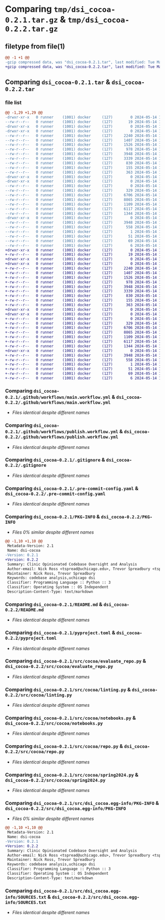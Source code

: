 # Comparing `tmp/dsi_cocoa-0.2.1.tar.gz` & `tmp/dsi_cocoa-0.2.2.tar.gz`

## filetype from file(1)

```diff
@@ -1 +1 @@
-gzip compressed data, was "dsi_cocoa-0.2.1.tar", last modified: Tue May 14 15:49:39 2024, max compression
+gzip compressed data, was "dsi_cocoa-0.2.2.tar", last modified: Tue May 14 16:07:18 2024, max compression
```

## Comparing `dsi_cocoa-0.2.1.tar` & `dsi_cocoa-0.2.2.tar`

### file list

```diff
@@ -1,29 +1,29 @@
-drwxr-xr-x   0 runner    (1001) docker     (127)        0 2024-05-14 15:49:39.091663 dsi_cocoa-0.2.1/
--rw-r--r--   0 runner    (1001) docker     (127)       19 2024-05-14 15:49:35.000000 dsi_cocoa-0.2.1/.gitattributes
-drwxr-xr-x   0 runner    (1001) docker     (127)        0 2024-05-14 15:49:39.087664 dsi_cocoa-0.2.1/.github/
-drwxr-xr-x   0 runner    (1001) docker     (127)        0 2024-05-14 15:49:39.087664 dsi_cocoa-0.2.1/.github/workflows/
--rw-r--r--   0 runner    (1001) docker     (127)     2240 2024-05-14 15:49:35.000000 dsi_cocoa-0.2.1/.github/workflows/main.workflow.yml
--rw-r--r--   0 runner    (1001) docker     (127)     1407 2024-05-14 15:49:35.000000 dsi_cocoa-0.2.1/.github/workflows/publish.workflow.yml
--rw-r--r--   0 runner    (1001) docker     (127)     1526 2024-05-14 15:49:35.000000 dsi_cocoa-0.2.1/.gitignore
--rw-r--r--   0 runner    (1001) docker     (127)      978 2024-05-14 15:49:35.000000 dsi_cocoa-0.2.1/.pre-commit-config.yaml
--rw-r--r--   0 runner    (1001) docker     (127)     3948 2024-05-14 15:49:39.091663 dsi_cocoa-0.2.1/PKG-INFO
--rw-r--r--   0 runner    (1001) docker     (127)     3339 2024-05-14 15:49:35.000000 dsi_cocoa-0.2.1/README.md
--rw-r--r--   0 runner    (1001) docker     (127)      830 2024-05-14 15:49:35.000000 dsi_cocoa-0.2.1/pyproject.toml
--rw-r--r--   0 runner    (1001) docker     (127)      155 2024-05-14 15:49:35.000000 dsi_cocoa-0.2.1/requirements.txt
--rw-r--r--   0 runner    (1001) docker     (127)      363 2024-05-14 15:49:39.091663 dsi_cocoa-0.2.1/setup.cfg
-drwxr-xr-x   0 runner    (1001) docker     (127)        0 2024-05-14 15:49:39.087664 dsi_cocoa-0.2.1/src/
-drwxr-xr-x   0 runner    (1001) docker     (127)        0 2024-05-14 15:49:39.091663 dsi_cocoa-0.2.1/src/cocoa/
--rw-r--r--   0 runner    (1001) docker     (127)        0 2024-05-14 15:49:35.000000 dsi_cocoa-0.2.1/src/cocoa/__init__.py
--rw-r--r--   0 runner    (1001) docker     (127)      329 2024-05-14 15:49:35.000000 dsi_cocoa-0.2.1/src/cocoa/constants.py
--rw-r--r--   0 runner    (1001) docker     (127)     6706 2024-05-14 15:49:35.000000 dsi_cocoa-0.2.1/src/cocoa/evaluate_repo.py
--rw-r--r--   0 runner    (1001) docker     (127)     8865 2024-05-14 15:49:35.000000 dsi_cocoa-0.2.1/src/cocoa/linting.py
--rw-r--r--   0 runner    (1001) docker     (127)     1109 2024-05-14 15:49:35.000000 dsi_cocoa-0.2.1/src/cocoa/notebooks.py
--rw-r--r--   0 runner    (1001) docker     (127)     6117 2024-05-14 15:49:35.000000 dsi_cocoa-0.2.1/src/cocoa/repo.py
--rw-r--r--   0 runner    (1001) docker     (127)     1344 2024-05-14 15:49:35.000000 dsi_cocoa-0.2.1/src/cocoa/spring2024.py
-drwxr-xr-x   0 runner    (1001) docker     (127)        0 2024-05-14 15:49:39.091663 dsi_cocoa-0.2.1/src/dsi_cocoa.egg-info/
--rw-r--r--   0 runner    (1001) docker     (127)     3948 2024-05-14 15:49:39.000000 dsi_cocoa-0.2.1/src/dsi_cocoa.egg-info/PKG-INFO
--rw-r--r--   0 runner    (1001) docker     (127)      558 2024-05-14 15:49:39.000000 dsi_cocoa-0.2.1/src/dsi_cocoa.egg-info/SOURCES.txt
--rw-r--r--   0 runner    (1001) docker     (127)        1 2024-05-14 15:49:39.000000 dsi_cocoa-0.2.1/src/dsi_cocoa.egg-info/dependency_links.txt
--rw-r--r--   0 runner    (1001) docker     (127)       51 2024-05-14 15:49:39.000000 dsi_cocoa-0.2.1/src/dsi_cocoa.egg-info/entry_points.txt
--rw-r--r--   0 runner    (1001) docker     (127)       69 2024-05-14 15:49:39.000000 dsi_cocoa-0.2.1/src/dsi_cocoa.egg-info/requires.txt
--rw-r--r--   0 runner    (1001) docker     (127)        6 2024-05-14 15:49:39.000000 dsi_cocoa-0.2.1/src/dsi_cocoa.egg-info/top_level.txt
+drwxr-xr-x   0 runner    (1001) docker     (127)        0 2024-05-14 16:07:18.607231 dsi_cocoa-0.2.2/
+-rw-r--r--   0 runner    (1001) docker     (127)       19 2024-05-14 16:07:14.000000 dsi_cocoa-0.2.2/.gitattributes
+drwxr-xr-x   0 runner    (1001) docker     (127)        0 2024-05-14 16:07:18.599231 dsi_cocoa-0.2.2/.github/
+drwxr-xr-x   0 runner    (1001) docker     (127)        0 2024-05-14 16:07:18.603231 dsi_cocoa-0.2.2/.github/workflows/
+-rw-r--r--   0 runner    (1001) docker     (127)     2240 2024-05-14 16:07:14.000000 dsi_cocoa-0.2.2/.github/workflows/main.workflow.yml
+-rw-r--r--   0 runner    (1001) docker     (127)     1407 2024-05-14 16:07:14.000000 dsi_cocoa-0.2.2/.github/workflows/publish.workflow.yml
+-rw-r--r--   0 runner    (1001) docker     (127)     1526 2024-05-14 16:07:14.000000 dsi_cocoa-0.2.2/.gitignore
+-rw-r--r--   0 runner    (1001) docker     (127)      978 2024-05-14 16:07:14.000000 dsi_cocoa-0.2.2/.pre-commit-config.yaml
+-rw-r--r--   0 runner    (1001) docker     (127)     3948 2024-05-14 16:07:18.607231 dsi_cocoa-0.2.2/PKG-INFO
+-rw-r--r--   0 runner    (1001) docker     (127)     3339 2024-05-14 16:07:14.000000 dsi_cocoa-0.2.2/README.md
+-rw-r--r--   0 runner    (1001) docker     (127)      830 2024-05-14 16:07:14.000000 dsi_cocoa-0.2.2/pyproject.toml
+-rw-r--r--   0 runner    (1001) docker     (127)      155 2024-05-14 16:07:14.000000 dsi_cocoa-0.2.2/requirements.txt
+-rw-r--r--   0 runner    (1001) docker     (127)      363 2024-05-14 16:07:18.607231 dsi_cocoa-0.2.2/setup.cfg
+drwxr-xr-x   0 runner    (1001) docker     (127)        0 2024-05-14 16:07:18.603231 dsi_cocoa-0.2.2/src/
+drwxr-xr-x   0 runner    (1001) docker     (127)        0 2024-05-14 16:07:18.603231 dsi_cocoa-0.2.2/src/cocoa/
+-rw-r--r--   0 runner    (1001) docker     (127)        0 2024-05-14 16:07:14.000000 dsi_cocoa-0.2.2/src/cocoa/__init__.py
+-rw-r--r--   0 runner    (1001) docker     (127)      329 2024-05-14 16:07:14.000000 dsi_cocoa-0.2.2/src/cocoa/constants.py
+-rw-r--r--   0 runner    (1001) docker     (127)     6706 2024-05-14 16:07:14.000000 dsi_cocoa-0.2.2/src/cocoa/evaluate_repo.py
+-rw-r--r--   0 runner    (1001) docker     (127)     8865 2024-05-14 16:07:14.000000 dsi_cocoa-0.2.2/src/cocoa/linting.py
+-rw-r--r--   0 runner    (1001) docker     (127)     1109 2024-05-14 16:07:14.000000 dsi_cocoa-0.2.2/src/cocoa/notebooks.py
+-rw-r--r--   0 runner    (1001) docker     (127)     6117 2024-05-14 16:07:14.000000 dsi_cocoa-0.2.2/src/cocoa/repo.py
+-rw-r--r--   0 runner    (1001) docker     (127)     1344 2024-05-14 16:07:14.000000 dsi_cocoa-0.2.2/src/cocoa/spring2024.py
+drwxr-xr-x   0 runner    (1001) docker     (127)        0 2024-05-14 16:07:18.607231 dsi_cocoa-0.2.2/src/dsi_cocoa.egg-info/
+-rw-r--r--   0 runner    (1001) docker     (127)     3948 2024-05-14 16:07:18.000000 dsi_cocoa-0.2.2/src/dsi_cocoa.egg-info/PKG-INFO
+-rw-r--r--   0 runner    (1001) docker     (127)      558 2024-05-14 16:07:18.000000 dsi_cocoa-0.2.2/src/dsi_cocoa.egg-info/SOURCES.txt
+-rw-r--r--   0 runner    (1001) docker     (127)        1 2024-05-14 16:07:18.000000 dsi_cocoa-0.2.2/src/dsi_cocoa.egg-info/dependency_links.txt
+-rw-r--r--   0 runner    (1001) docker     (127)       51 2024-05-14 16:07:18.000000 dsi_cocoa-0.2.2/src/dsi_cocoa.egg-info/entry_points.txt
+-rw-r--r--   0 runner    (1001) docker     (127)       69 2024-05-14 16:07:18.000000 dsi_cocoa-0.2.2/src/dsi_cocoa.egg-info/requires.txt
+-rw-r--r--   0 runner    (1001) docker     (127)        6 2024-05-14 16:07:18.000000 dsi_cocoa-0.2.2/src/dsi_cocoa.egg-info/top_level.txt
```

### Comparing `dsi_cocoa-0.2.1/.github/workflows/main.workflow.yml` & `dsi_cocoa-0.2.2/.github/workflows/main.workflow.yml`

 * *Files identical despite different names*

### Comparing `dsi_cocoa-0.2.1/.github/workflows/publish.workflow.yml` & `dsi_cocoa-0.2.2/.github/workflows/publish.workflow.yml`

 * *Files identical despite different names*

### Comparing `dsi_cocoa-0.2.1/.gitignore` & `dsi_cocoa-0.2.2/.gitignore`

 * *Files identical despite different names*

### Comparing `dsi_cocoa-0.2.1/.pre-commit-config.yaml` & `dsi_cocoa-0.2.2/.pre-commit-config.yaml`

 * *Files identical despite different names*

### Comparing `dsi_cocoa-0.2.1/PKG-INFO` & `dsi_cocoa-0.2.2/PKG-INFO`

 * *Files 0% similar despite different names*

```diff
@@ -1,10 +1,10 @@
 Metadata-Version: 2.1
 Name: dsi-cocoa
-Version: 0.2.1
+Version: 0.2.2
 Summary: Clinic Opinionated Codebase Oversight and Analysis
 Author-email: Nick Ross <tspread@uchicago.edu>, Trevor Spreadbury <tspread@uchicago.edu>
 Maintainer: Nick Ross, Trevor Spreadbury
 Keywords: codebase analysis,uchicago dsi
 Classifier: Programming Language :: Python :: 3
 Classifier: Operating System :: OS Independent
 Description-Content-Type: text/markdown
```

### Comparing `dsi_cocoa-0.2.1/README.md` & `dsi_cocoa-0.2.2/README.md`

 * *Files identical despite different names*

### Comparing `dsi_cocoa-0.2.1/pyproject.toml` & `dsi_cocoa-0.2.2/pyproject.toml`

 * *Files identical despite different names*

### Comparing `dsi_cocoa-0.2.1/src/cocoa/evaluate_repo.py` & `dsi_cocoa-0.2.2/src/cocoa/evaluate_repo.py`

 * *Files identical despite different names*

### Comparing `dsi_cocoa-0.2.1/src/cocoa/linting.py` & `dsi_cocoa-0.2.2/src/cocoa/linting.py`

 * *Files identical despite different names*

### Comparing `dsi_cocoa-0.2.1/src/cocoa/notebooks.py` & `dsi_cocoa-0.2.2/src/cocoa/notebooks.py`

 * *Files identical despite different names*

### Comparing `dsi_cocoa-0.2.1/src/cocoa/repo.py` & `dsi_cocoa-0.2.2/src/cocoa/repo.py`

 * *Files identical despite different names*

### Comparing `dsi_cocoa-0.2.1/src/cocoa/spring2024.py` & `dsi_cocoa-0.2.2/src/cocoa/spring2024.py`

 * *Files identical despite different names*

### Comparing `dsi_cocoa-0.2.1/src/dsi_cocoa.egg-info/PKG-INFO` & `dsi_cocoa-0.2.2/src/dsi_cocoa.egg-info/PKG-INFO`

 * *Files 0% similar despite different names*

```diff
@@ -1,10 +1,10 @@
 Metadata-Version: 2.1
 Name: dsi-cocoa
-Version: 0.2.1
+Version: 0.2.2
 Summary: Clinic Opinionated Codebase Oversight and Analysis
 Author-email: Nick Ross <tspread@uchicago.edu>, Trevor Spreadbury <tspread@uchicago.edu>
 Maintainer: Nick Ross, Trevor Spreadbury
 Keywords: codebase analysis,uchicago dsi
 Classifier: Programming Language :: Python :: 3
 Classifier: Operating System :: OS Independent
 Description-Content-Type: text/markdown
```

### Comparing `dsi_cocoa-0.2.1/src/dsi_cocoa.egg-info/SOURCES.txt` & `dsi_cocoa-0.2.2/src/dsi_cocoa.egg-info/SOURCES.txt`

 * *Files identical despite different names*

